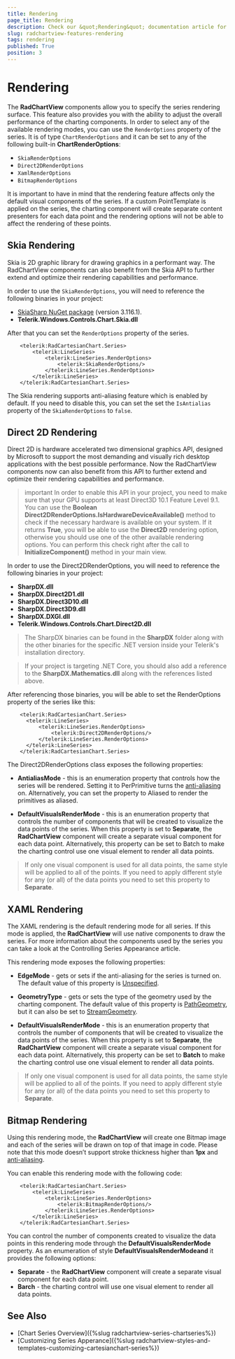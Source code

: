 ```yaml
---
title: Rendering
page_title: Rendering
description: Check our &quot;Rendering&quot; documentation article for the RadChartView {{ site.framework_name }} control.
slug: radchartview-features-rendering
tags: rendering
published: True
position: 3
---
```


# Rendering

The __RadChartView__ components allow you to specify the series rendering surface. This feature also provides you with the ability to adjust the overall performance of the charting components. In order to select any of the available rendering modes, you can use the `RenderOptions` property of the series. It is of type `ChartRenderOptions` and it can be set to any of the following built-in __ChartRenderOptions__:

* `SkiaRenderOptions`
* `Direct2DRenderOptions`
* `XamlRenderOptions`
* `BitmapRenderOptions`

It is important to have in mind that the rendering feature affects only the default visual components of the series. If a custom PointTemplate is applied on the series, the charting component will create separate content presenters for each data point and the rendering options will not be able to affect the rendering of these points.

## Skia Rendering

Skia is 2D graphic library for drawing graphics in a performant way. The RadChartView components can also benefit from the Skia API to further extend and optimize their rendering capabilities and performance.

In order to use the `SkiaRenderOptions`, you will need to reference the following binaries in your project:

* [SkiaSharp NuGet package](https://www.nuget.org/packages/SkiaSharp/3.116.1) (version 3.116.1).
* __Telerik.Windows.Controls.Chart.Skia.dll__

After that you can set the `RenderOptions` property of the series.


```XAML
	<telerik:RadCartesianChart.Series>
		<telerik:LineSeries>
			<telerik:LineSeries.RenderOptions>
				<telerik:SkiaRenderOptions/>
			</telerik:LineSeries.RenderOptions>
		</telerik:LineSeries>
	</telerik:RadCartesianChart.Series>
```

The Skia rendering supports anti-aliasing feature which is enabled by default. If you need to disable this, you can set the set the `IsAntialias` property of the `SkiaRenderOptions` to `false`.

## Direct 2D Rendering

Direct 2D is hardware accelerated two dimensional graphics API, designed by Microsoft to support the most demanding and visually rich desktop applications with the best possible performance. Now the RadChartView components now can also benefit from this API to further extend and optimize their rendering capabilities and performance.

>important In order to enable this API in your project, you need to make sure that your GPU supports at least Direct3D 10.1 Feature Level 9.1. You can use the __Boolean Direct2DRenderOptions.IsHardwareDeviceAvailable()__ method to check if the necessary hardware is available on your system. If it returns __True__, you will be able to use the __Direct2D__ rendering option, otherwise you should use one of the other available rendering options. You can perform this check right after the call to __InitializeComponent()__ method in your main view.

In order to use the Direct2DRenderOptions, you will need to reference the following binaries in your project:
* __SharpDX.dll__
* __SharpDX.Direct2D1.dll__
* __SharpDX.Direct3D10.dll__
* __SharpDX.Direct3D9.dll__
* __SharpDX.DXGI.dll__
* __Telerik.Windows.Controls.Chart.Direct2D.dll__

>The SharpDX binaries can be found in the __SharpDX__ folder along with the other binaries for the specific .NET version inside your Telerik's installation directory.

<!-- -->

>If your project is targeting .NET Core, you should also add a reference to the __SharpDX.Mathematics.dll__ along with the references listed above. 

After referencing those binaries, you will be able to set the RenderOptions property of the series like this:


```XAML
	<telerik:RadCartesianChart.Series>
	  <telerik:LineSeries>
		  <telerik:LineSeries.RenderOptions>
			  <telerik:Direct2DRenderOptions/>
		  </telerik:LineSeries.RenderOptions>
	  </telerik:LineSeries>
	</telerik:RadCartesianChart.Series>
```

The Direct2DRenderOptions class exposes the following properties:

* __AntialiasMode__ - this is an enumeration property that controls how the series will be rendered. Setting it to PerPrimitive turns the [anti-aliasing](http://msdn.microsoft.com/en-us/library/9t6sa8s9%28v=vs.110%29.aspx) on. Alternatively, you can set the property to Aliased to render the primitives as aliased.

* __DefaultVisualsRenderMode__ - this is an enumeration property that controls the number of components that will be created to visualize the data points of the series. When this property is set to __Separate__, the __RadChartView__ component will create a separate visual component for each data point. Alternatively, this property can be set to Batch to make the charting control use one visual element to render all data points.

>If only one visual component is used for all data points, the same style will be applied to all of the points. If you need to apply different style for any (or all) of the data points you need to set this property to __Separate__.

## XAML Rendering

The XAML rendering is the default rendering mode for all series. If this mode is applied, the __RadChartView__ will use native components to draw the series. For more information about the components used by the series you can take a look at the Controlling Series Appearance article.

This rendering mode exposes the following properties:

* __EdgeMode__ - gets or sets if the anti-aliasing for the series is turned on. The default value of this property is [Unspecified](http://msdn.microsoft.com/en-us/library/system.windows.media.edgemode%28v=vs.110%29.aspx).

* __GeometryType__ - gets or sets the type of the geometry used by the charting component. The default value of this property is [PathGeometry](http://msdn.microsoft.com/en-us/library/system.windows.media.pathgeometry%28v=vs.110%29.aspx), but it can also be set to [StreamGeometry](http://msdn.microsoft.com/en-us/library/system.windows.media.streamgeometry%28v=vs.110%29.aspx).

* __DefaultVisualsRenderMode__ - this is an enumeration property that controls the number of components that will be created to visualize the data points of the series. When this property is set to __Separate__, the __RadChartView__ component will create a separate visual component for each data point. Alternatively, this property can be set to __Batch__ to make the charting control use one visual element to render all data points.

>If only one visual component is used for all data points, the same style will be applied to all of the points. If you need to apply different style for any (or all) of the data points you need to set this property to __Separate__.

## Bitmap Rendering

Using this rendering mode, the __RadChartView__ will create one Bitmap image and each of the series will be drawn on top of that image in code. Please note that this mode doesn’t support stroke thickness higher than __1px__ and [anti-aliasing](http://msdn.microsoft.com/en-us/library/9t6sa8s9%28v=vs.110%29.aspx).

You can enable this rendering mode with the following code:


```XAML
	<telerik:RadCartesianChart.Series>
		<telerik:LineSeries>
			<telerik:LineSeries.RenderOptions>
				<telerik:BitmapRenderOptions/>
			</telerik:LineSeries.RenderOptions>
		</telerik:LineSeries>
	</telerik:RadCartesianChart.Series>
```
	
You can control the number of components created to visualize the data points in this rendering mode through the __DefaultVisualsRenderMode__ property. As an enumeration of style __DefaultVisualsRenderModeand__ it provides the following options:

* __Separate__ - the __RadChartView__ component will create a separate visual component for each data point.
* __Barch__ - the charting control will use one visual element to render all data points.

## See Also
* [Chart Series Overview]({%slug radchartview-series-chartseries%})
* [Customizing Series Apperance]({%slug radchartview-styles-and-templates-customizing-cartesianchart-series%})
